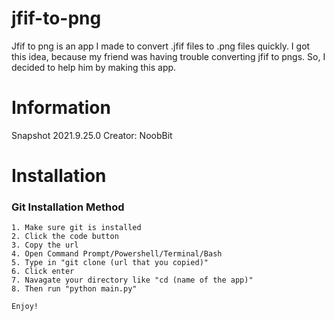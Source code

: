 # jfif-to-png
Jfif to png is an app I made to convert .jfif files to .png files quickly. I got this idea, because my friend was having trouble converting jfif to pngs. So, I decided to help him by making this app.

# Information
Snapshot 2021.9.25.0
Creator: NoobBit

# Installation
### Git Installation Method
```
1. Make sure git is installed
2. Click the code button
3. Copy the url
4. Open Command Prompt/Powershell/Terminal/Bash 
5. Type in "git clone (url that you copied)"
6. Click enter
7. Navagate your directory like "cd (name of the app)"
8. Then run "python main.py"

Enjoy!
```
